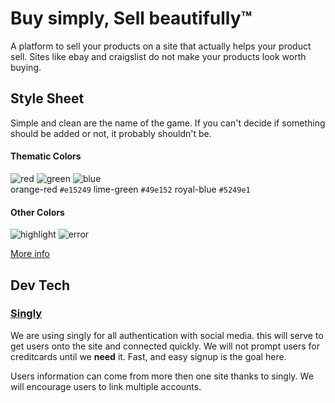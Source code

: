 # Buy simply, Sell beautifully™

A platform to sell your products on a site that actually helps your product
sell. Sites like ebay and craigslist do not make your products look worth buying.

## Style Sheet
Simple and clean are the name of the game. If you can't decide if something should
be added or not, it probably shouldn't be.

#### Thematic Colors
![red](http://f.cl.ly/items/3e2u3L2l362y3H07341G/red.png)
![green](http://f.cl.ly/items/433k2n2O0i371s1L0U2F/green.png)
![blue](http://f.cl.ly/items/3W3b1z1s3o2e3A1y1y3Y/blue.png)  
orange-red `#e15249` lime-green `#49e152` royal-blue `#5249e1`

#### Other Colors
![highlight](http://f.cl.ly/items/0q0L0t3V1V0l0a0X4236/highlight.png)
![error](http://f.cl.ly/items/2H1M1t0D0w3A1y240330/error.png)

[More info](http://www.colorhexa.com/e15429)

## Dev Tech

### [Singly](https://singly.com/)
We are using singly for all authentication with social media. this will serve to get
users onto the site and connected quickly. We will not prompt users for creditcards
until we __need__ it. Fast, and easy signup is the goal here.

Users information can come from more then one site thanks to singly. We will encourage
users to link multiple accounts.